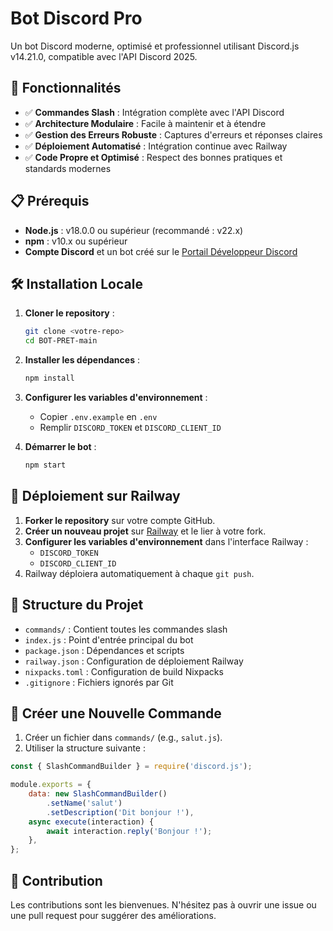 # Bot Discord Pro

Un bot Discord moderne, optimisé et professionnel utilisant Discord.js v14.21.0, compatible avec l'API Discord 2025.

## 🚀 Fonctionnalités

- ✅ **Commandes Slash** : Intégration complète avec l'API Discord
- ✅ **Architecture Modulaire** : Facile à maintenir et à étendre
- ✅ **Gestion des Erreurs Robuste** : Captures d'erreurs et réponses claires
- ✅ **Déploiement Automatisé** : Intégration continue avec Railway
- ✅ **Code Propre et Optimisé** : Respect des bonnes pratiques et standards modernes

## 📋 Prérequis

- **Node.js** : v18.0.0 ou supérieur (recommandé : v22.x)
- **npm** : v10.x ou supérieur
- **Compte Discord** et un bot créé sur le [Portail Développeur Discord](https://discord.com/developers/applications)

## 🛠️ Installation Locale

1.  **Cloner le repository** :
    ```bash
    git clone <votre-repo>
    cd BOT-PRET-main
    ```

2.  **Installer les dépendances** :
    ```bash
    npm install
    ```

3.  **Configurer les variables d'environnement** :
    - Copier `.env.example` en `.env`
    - Remplir `DISCORD_TOKEN` et `DISCORD_CLIENT_ID`

4.  **Démarrer le bot** :
    ```bash
    npm start
    ```

## 🚀 Déploiement sur Railway

1.  **Forker le repository** sur votre compte GitHub.
2.  **Créer un nouveau projet** sur [Railway](https://railway.app) et le lier à votre fork.
3.  **Configurer les variables d'environnement** dans l'interface Railway :
    - `DISCORD_TOKEN`
    - `DISCORD_CLIENT_ID`
4.  Railway déploiera automatiquement à chaque `git push`.

## 📁 Structure du Projet

- `commands/` : Contient toutes les commandes slash
- `index.js` : Point d'entrée principal du bot
- `package.json` : Dépendances et scripts
- `railway.json` : Configuration de déploiement Railway
- `nixpacks.toml` : Configuration de build Nixpacks
- `.gitignore` : Fichiers ignorés par Git

## 📝 Créer une Nouvelle Commande

1.  Créer un fichier dans `commands/` (e.g., `salut.js`).
2.  Utiliser la structure suivante :

```javascript
const { SlashCommandBuilder } = require('discord.js');

module.exports = {
    data: new SlashCommandBuilder()
        .setName('salut')
        .setDescription('Dit bonjour !'),
    async execute(interaction) {
        await interaction.reply('Bonjour !');
    },
};
```

## 🤝 Contribution

Les contributions sont les bienvenues. N'hésitez pas à ouvrir une issue ou une pull request pour suggérer des améliorations.
